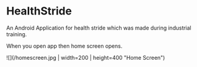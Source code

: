 # HealthStride
An Android Application for health stride which was made during industrial training.

When you open app then home screen opens.

![](/homescreen.jpg | width=200 | height=400 "Home Screen")
